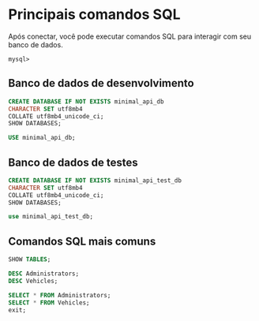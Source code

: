 # Principais comandos SQL

Após conectar, você pode executar comandos SQL para interagir com seu banco de dados.

```plaintext
mysql>
```

## Banco de dados de desenvolvimento

```sql
CREATE DATABASE IF NOT EXISTS minimal_api_db
CHARACTER SET utf8mb4 
COLLATE utf8mb4_unicode_ci;
SHOW DATABASES;

USE minimal_api_db;
```

## Banco de dados de testes

```sql
CREATE DATABASE IF NOT EXISTS minimal_api_test_db
CHARACTER SET utf8mb4 
COLLATE utf8mb4_unicode_ci;
SHOW DATABASES;

use minimal_api_test_db;
```

## Comandos SQL mais comuns

```sql
SHOW TABLES;

DESC Administrators;
DESC Vehicles;

SELECT * FROM Administrators;
SELECT * FROM Vehicles;
exit;
```
